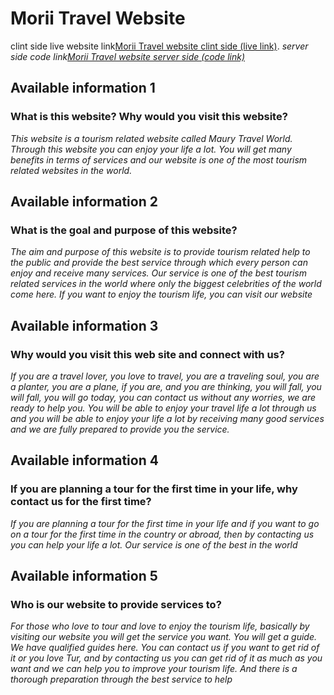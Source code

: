 # Morii Travel Website

clint side live website link[Morii Travel website clint side (live link)](https://morii-travel-f201a.web.app/).
*server side code link[Morii Travel website server side (code link)](https://github.com/programming-hero-web-course1/tourism-or-delivery-website-server-side-nirub-khan)*
     
## Available information 1
### What is this website? Why would you visit this website?
*This website is a tourism related website called Maury Travel World. Through this website you can enjoy your life a lot. You will get many benefits in terms of services and our website is one of the most tourism related websites in the world.*


## Available information 2
### What is the goal and purpose of this website?
*The aim and purpose of this website is to provide tourism related help to the public and provide the best service through which every person can enjoy and receive many services. Our service is one of the best tourism related services in the world where only the biggest celebrities of the world come here. If you want to enjoy the tourism life, you can visit our website*


## Available information 3
### Why would you visit this web site and connect with us?
*If you are a travel lover, you love to travel, you are a traveling soul, you are a planter, you are a plane, if you are, and you are thinking, you will fall, you will fall, you will go today, you can contact us without any worries, we are ready to help you. You will be able to enjoy your travel life a lot through us and you will be able to enjoy your life a lot by receiving many good services and we are fully prepared to provide you the service.*


## Available information 4
### If you are planning a tour for the first time in your life, why contact us for the first time?
*If you are planning a tour for the first time in your life and if you want to go on a tour for the first time in the country or abroad, then by contacting us you can help your life a lot. Our service is one of the best in the world*


## Available information 5
### Who is our website to provide services to?
*For those who love to tour and love to enjoy the tourism life, basically by visiting our website you will get the service you want. You will get a guide. We have qualified guides here. You can contact us if you want to get rid of it or you love Tur, and by contacting us you can get rid of it as much as you want and we can help you to improve your tourism life. And there is a thorough preparation through the best service to help*

















